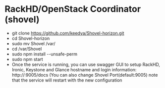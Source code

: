 # RackHD/OpenStack Coordinator (shovel)

- git clone https://github.com/keedya/Shovel-horizon.git
- cd Shovel-horizon
- sudo mv Shovel /var/
- cd /var/Shovel
- sudo npm install --unsafe-perm
- sudo npm start
- Once the service is running, you can use swagger GUI to setup RackHD, Ironic, Keystone and Glance hostname and login information: http://<Shovel-IP>:9005/docs (You can also change Shovel Port(default:9005) note that the service will restart with the new configuration

